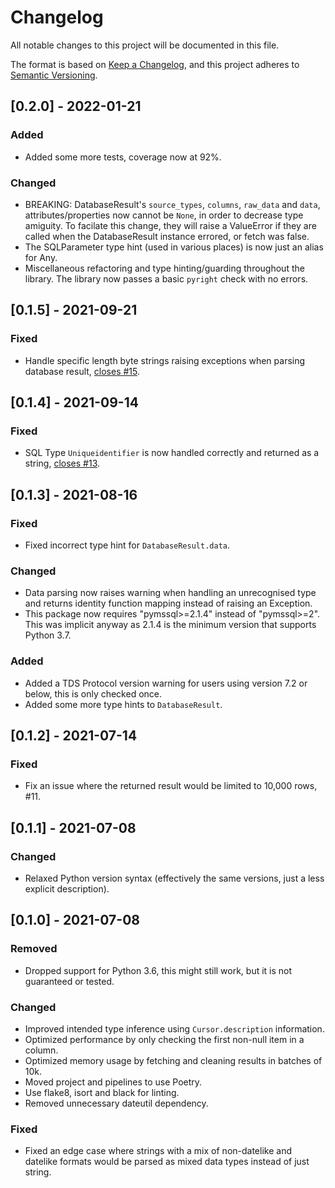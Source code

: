 # Changelog
All notable changes to this project will be documented in this file.

The format is based on [Keep a Changelog](https://keepachangelog.com/en/1.0.0/),
and this project adheres to [Semantic Versioning](https://semver.org/spec/v2.0.0.html).

## [0.2.0] - 2022-01-21
### Added
- Added some more tests, coverage now at 92%.
### Changed
- BREAKING: DatabaseResult's `source_types`, `columns`, `raw_data` and `data`,
  attributes/properties now cannot be `None`, in order to decrease type amiguity. To 
  facilate this change, they will raise a ValueError if they are called when the 
  DatabaseResult instance errored, or fetch was false.
- The SQLParameter type hint (used in various places) is now just an alias for Any.
- Miscellaneous refactoring and type hinting/guarding throughout the library. The 
  library now passes a basic `pyright` check with no errors. 


## [0.1.5] - 2021-09-21
### Fixed 
- Handle specific length byte strings raising exceptions when parsing database result, [closes #15](https://github.com/invokermain/pymssql-utils/issues/15).

## [0.1.4] - 2021-09-14
### Fixed 
- SQL Type `Uniqueidentifier` is now handled correctly and returned as a string, [closes #13](https://github.com/invokermain/pymssql-utils/issues/13).

## [0.1.3] - 2021-08-16
### Fixed 
- Fixed incorrect type hint for `DatabaseResult.data`.

### Changed
- Data parsing now raises warning when handling an unrecognised type
and returns identity function mapping instead of raising an Exception.
- This package now requires "pymssql>=2.1.4" instead of "pymssql>=2". This was implicit anyway as 2.1.4
is the minimum version that supports Python 3.7.

### Added
- Added a TDS Protocol version warning for users using version 7.2 or below, this is only checked once.
- Added some more type hints to `DatabaseResult`.

## [0.1.2] - 2021-07-14
### Fixed 
- Fix an issue where the returned result would be limited to 10,000 rows, #11.

## [0.1.1] - 2021-07-08
### Changed
- Relaxed Python version syntax (effectively the same versions, just a less explicit description).

## [0.1.0] - 2021-07-08
### Removed
- Dropped support for Python 3.6, this might still work, but it is not guaranteed or tested.

### Changed
- Improved intended type inference using `Cursor.description` information.
- Optimized performance by only checking the first non-null item in a column.
- Optimized memory usage by fetching and cleaning results in batches of 10k.
- Moved project and pipelines to use Poetry.
- Use flake8, isort and black for linting.
- Removed unnecessary dateutil dependency.

### Fixed
- Fixed an edge case where strings with a mix of non-datelike and datelike formats would be parsed as mixed data types instead of just string.
